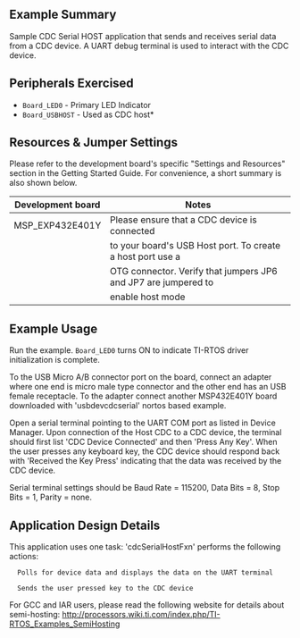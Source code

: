 ## Example Summary

Sample CDC Serial HOST application that sends and receives serial data from a CDC device. A UART debug terminal is used to interact with the CDC device. 

## Peripherals Exercised

* `Board_LED0`  -    Primary LED Indicator
* `Board_USBHOST`  - Used as CDC host*

## Resources & Jumper Settings

Please refer to the development board's specific "Settings and Resources"
section in the Getting Started Guide. For convenience, a short summary is also
shown below.

| Development board | Notes |
| --- | --- |
| MSP_EXP432E401Y        | Please ensure that a CDC device is connected   |
|        | to your board's USB Host port.   To create a host port use a  |
|        | OTG connector.  Verify that jumpers JP6 and JP7 are jumpered to |
|        | enable host mode 


## Example Usage

Run the example. `Board_LED0` turns ON to indicate TI-RTOS driver
initialization is complete.

To the USB Micro A/B connector port on the board, connect an adapter where one end is micro male type connector and the other end has an USB female receptacle.  To the adapter connect another MSP432E401Y board downloaded with 'usbdevcdcserial' nortos based example.

Open a serial terminal pointing to the UART COM port as listed in Device Manager.  Upon connection of the Host CDC to a CDC device, the terminal should first list 'CDC Device Connected' and then 'Press Any Key'.  When the user presses any keyboard key, the CDC device should respond back with 'Received the Key Press' indicating that the data was received by the CDC device.  

Serial terminal settings should be Baud Rate = 115200, Data Bits = 8, Stop Bits = 1, Parity = none.


## Application Design Details

This application uses one task:
  'cdcSerialHostFxn' performs the following actions:
  
      Polls for device data and displays the data on the UART terminal

      Sends the user pressed key to the CDC device

      
For GCC and IAR users, please read the following website for details about
semi-hosting:
    http://processors.wiki.ti.com/index.php/TI-RTOS_Examples_SemiHosting
